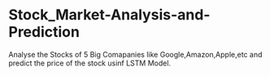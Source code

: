 # Stock_Market-Analysis-and-Prediction
Analyse the Stocks  of 5 Big Comapanies like Google,Amazon,Apple,etc and predict the price of the stock usinf LSTM Model.
